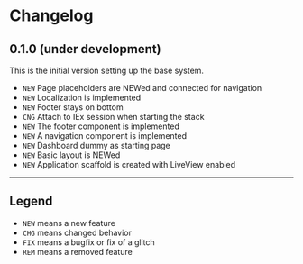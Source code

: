 # Changelog

## 0.1.0 (under development)

This is the initial version setting up the base system.

- `NEW` Page placeholders are NEWed and connected for navigation
- `NEW` Localization is implemented
- `NEW` Footer stays on bottom
- `CNG` Attach to IEx session when starting the stack
- `NEW` The footer component is implemented
- `NEW` A navigation component is implemented
- `NEW` Dashboard dummy as starting page
- `NEW` Basic layout is NEWed
- `NEW` Application scaffold is created with LiveView enabled

---

## Legend

- `NEW` means a new feature
- `CHG` means changed behavior
- `FIX` means a bugfix or fix of a glitch
- `REM` means a removed feature

